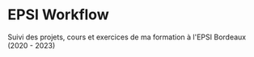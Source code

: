 # EPSI Workflow

Suivi des projets, cours et exercices de ma formation à l'EPSI Bordeaux (2020 - 2023)
